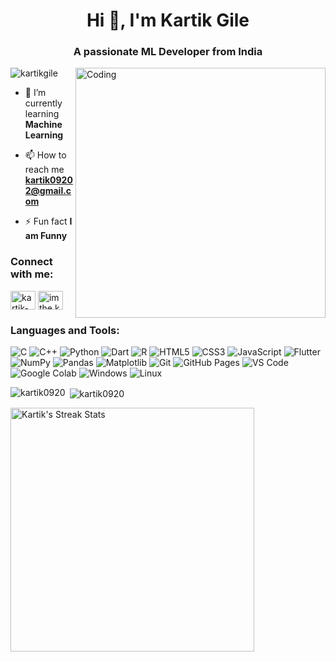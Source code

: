 <h1 align="center">Hi 👋, I'm Kartik Gile</h1>
<h3 align="center">A passionate ML Developer from India</h3>
<img align="right" alt="Coding" width="400" src="https://cdn.dribbble.com/users/1162077/screenshots/3848914/programmer.gif">

<p align="left"> <img src="https://komarev.com/ghpvc/?username=kartik0920&label=Profile%20views&color=0e75b6&style=flat" alt="kartikgile" /> </p>

- 🌱 I’m currently learning **Machine Learning**

- 📫 How to reach me **kartik09202@gmail.com**

- ⚡ Fun fact **I am Funny**

<h3 align="left">Connect with me:</h3>
<p align="left">

<a href="https://www.linkedin.com/in/kartik-gile/" target="blank"><img align="center" src="https://raw.githubusercontent.com/rahuldkjain/github-profile-readme-generator/master/src/images/icons/Social/linked-in-alt.svg" alt="kartik-gile" height="30" width="40" /></a>
<a href="https://www.instagram.com/imthe.kartik/" target="blank"><img align="center" src="https://raw.githubusercontent.com/rahuldkjain/github-profile-readme-generator/master/src/images/icons/Social/instagram.svg" alt="imthe.kartik" height="30" width="40" /></a>

</p>

<h3 align="left">Languages and Tools:</h3>
<p align="left">

![C](https://img.shields.io/badge/C-00599C?style=for-the-badge&logo=c&logoColor=white)
![C++](https://img.shields.io/badge/C%2B%2B-00599C?style=for-the-badge&logo=c%2B%2B&logoColor=white)
![Python](https://img.shields.io/badge/Python-FFD43B?style=for-the-badge&logo=python&logoColor=306998)
![Dart](https://img.shields.io/badge/dart-%230175C2.svg?style=for-the-badge&logo=dart&logoColor=white)
![R](https://img.shields.io/badge/R-%230175C2.svg?style=for-the-badge&logo=R&logoColor=white)
![HTML5](https://img.shields.io/badge/HTML5-E34F26?style=for-the-badge&logo=html5&logoColor=white)
![CSS3](https://img.shields.io/badge/CSS3-1572B6?style=for-the-badge&logo=css3&logoColor=white)
![JavaScript](https://img.shields.io/badge/JavaScript-323330?style=for-the-badge&logo=javascript&logoColor=F7DF1E)
![Flutter](https://img.shields.io/badge/Flutter-%230175C2.svg?style=for-the-badge&logo=Flutter&logoColor=white)
![NumPy](https://img.shields.io/badge/NumPy-%230175C2.svg?style=for-the-badge&logo=NumPy&logoColor=white)
![Pandas](https://img.shields.io/badge/Pandas-27338e?style=for-the-badge&logo=Pandas&logoColor=white)
![Matplotlib](https://img.shields.io/badge/Matplotlib-%23ffffff.svg?style=for-the-badge&logo=Matplotlib&logoColor=black)
![Git](https://img.shields.io/badge/Git-F05032?style=for-the-badge&logo=git&logoColor=white)
![GitHub Pages](https://img.shields.io/badge/GitHub_Pages-100000?style=for-the-badge&logo=github&logoColor=white)
![VS Code](https://img.shields.io/badge/Visual_Studio_Code-0078D4?style=for-the-badge&logo=visual%20studio%20code&logoColor=white)
![Google Colab](https://img.shields.io/badge/Colab-F9AB00?style=for-the-badge&logo=googlecolab&color=525252)
![Windows](https://img.shields.io/badge/Windows-0078D6?style=for-the-badge&logo=windows&logoColor=white)
![Linux](https://img.shields.io/badge/Linux-12100E?style=for-the-badge&logo=linux&logoColor=white)

</p>

<p><img align="left" src="https://github-readme-stats.vercel.app/api/top-langs?username=kartik0920&show_icons=true&locale=en&layout=compact&theme=tokyonight" alt="kartik0920" /></p>

<p>&nbsp;<img align="center" src="https://github-readme-stats.vercel.app/api?username=kartik0920&show_icons=true&locale=en&theme=tokyonight" alt="kartik0920" /></p>

<img width=390 src="https://github-readme-streak-stats-salesp07.vercel.app/?user=kartik0920&count_private=true&theme=react&border_radius=10" alt="Kartik's Streak Stats"/>
